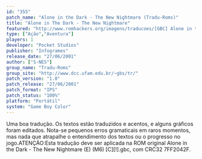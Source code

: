 ```yaml
---
id: "355"
patch_name: "Alone in the Dark - The New Nightmare (Tradu-Roms)"
title: "Alone in The Dark - The New Nightmare"
featured: "http://www.romhackers.org/imagens/traducoes/[GBC] Alone in the Dark - The New Nightmare - Tradu-Roms - 1.png"
type: ["Ação","Aventura"]
players: 1
developer: "Pocket Studios"
publisher: "Infogrames"
release_date: "27/06/2001"
author: ["S-NES"]
group_name: "Tradu-Roms"
group_site: "http://www.dcc.ufam.edu.br/~gbs/tr/"
patch_version: "1.0"
patch_release: "27/06/2001"
patch_format: "IPS"
patch_status: "100%"
platform: "Portátil"
system: "Game Boy Color"
---
```


Uma boa tradução. Os textos estão traduzidos e acentos, e alguns gráficos foram editados. Nota-se pequenos erros gramaticais em raros momentos, mas nada que atrapalhe o entendimento dos textos ou o progresso no jogo.ATENÇÃO:Esta tradução deve ser aplicada na ROM original Alone in the Dark - The New Nightmare (E) (M6) [C][!].gbc, com CRC32 7FF2042F.